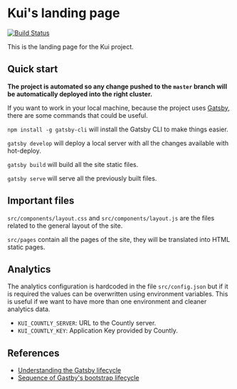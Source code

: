 # Kui's landing page

[![Build Status](https://travis.ibm.com/Yeray-Darias/kui-landing.svg?token=xyzxnZp9ALxp71M92JLp&branch=master)](https://travis.ibm.com/Yeray-Darias/kui-landing)

This is the landing page for the Kui project.

## Quick start

**The project is automated so any change pushed to the `master` branch will be automatically deployed into the right cluster.**

If you want to work in your local machine, because the project uses [Gatsby](https://www.gatsbyjs.org/), there are some commands that could be useful.

`npm install -g gatsby-cli` will install the Gatsby CLI to make things easier.

`gatsby develop` will deploy a local server with all the changes available with hot-deploy.

`gatsby build` will build all the site static files.

`gatsby serve` will serve all the previously built files.

## Important files

`src/components/layout.css` and `src/components/layout.js` are the files related to the general layout of the site.

`src/pages` contain all the pages of the site, they will be translated into HTML static pages.

## Analytics

The analytics configuration is hardcoded in the file `src/config.json` but if it is required the values can be overwritten using environment variables. This is useful if we want to have more than one environment and cleaner analytics data.

* `KUI_COUNTLY_SERVER`: URL to the Countly server.
* `KUI_COUNTLY_KEY`: Application Key provided by Countly.

## References

* [Understanding the Gatsby lifecycle](https://www.narative.co/articles/understanding-the-gatsby-lifecycle)
* [Sequence of Gastby's bootstrap lifecycle](https://gist.github.com/sw-yx/09306ec03df7b4cd8e7469bb74c078fb)

